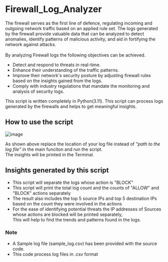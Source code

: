 # Firewall_Log_Analyzer
The firewall serves as the first line of defence, regulating incoming and outgoing network traffic based on an applied rule set. The logs generated by the firewall
provide valuable data that can be analyzed to detect anomalies, identify patterns of malicious activity, and aid in fortifying the network against attacks. <br /><br />
By analyzing Firewall logs the following objectives can be achieved.
- Detect and respond to threats in real-time.
- Enhance their understanding of the traffic patterns.
- Improve their network's security posture by adjusting firewall rules based on the insights gained from the logs.
- Comply with industry regulations that mandate the monitoring and analysis of security logs.

This script is written completely in Python(3.11). This script can process logs generated by the firewalls and helps to get meaningful insights.

## How to use the script

![image](https://github.com/SeyonSuriya/Firewall_Log_Analyzer/assets/83668877/ba073306-c7a9-42da-8cc9-24ab55286a85)

As shown above replace the location of your log file instead of *"path to the log file"* in the main funciton and run the script.<br />
The insights will be printed in the Terminal.

## Insights generated by this script

- This script will separate the logs whose action is "BLOCK"
- This script will print the total log count and the counts of "ALLOW" and "BLOCK" actions separately
- The result also includes the top 5 source IPs and top 5 destination IPs based on the count they were involved in the actions
- For the ease of identifying potential threats the IP addresses of Sources whose actions are blocked will be printed separately,<br />
This will help to find the trends and patterns found in the logs.

### Note
* A Sample log file (sample_log.csv) has been provided with the source code.
* This code process log files in .csv format
